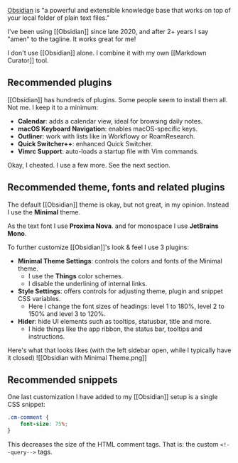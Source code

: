 [Obsidian](https://obsidian.md) is "a powerful and extensible knowledge base that works on top of your local folder of plain text files."

I've been using [[Obsidian]] since late 2020, and after 2+ years I say "amen" to the tagline. It works great for me!

I don't use [[Obsidian]] alone. I combine it with my own [[Markdown Curator]] tool.

## Recommended plugins

[[Obsidian]] has hundreds of plugins. Some people seem to install them all. Not me. I keep it to a minimum:

- **Calendar**: adds a calendar view, ideal for browsing daily notes.
- **macOS Keyboard Navigation**: enables macOS-specific keys.
- **Outliner**: work with lists like in Workflowy or RoamResearch.
- **Quick Switcher++**: enhanced Quick Switcher.
- **Vimrc Support**: auto-loads a startup file with Vim commands.

Okay, I cheated. I use a few more. See the next section.

## Recommended theme, fonts and related plugins

The default [[Obsidian]] theme is okay, but not great, in my opinion. Instead I use the **Minimal** theme. 

As the text font I use **Proxima Nova**. and for monospace I use **JetBrains Mono**.

To further customize [[Obsidian]]'s look & feel I use 3 plugins:

- **Minimal Theme Settings**: controls the colors and fonts of the Minimal theme.
	- I use the **Things** color schemes. 
	- I disable the underlining of internal links.
- **Style Settings**: offers controls for adjusting theme, plugin and snippet CSS variables.
	- Here I change the font sizes of headings: level 1 to 180%, level 2 to 150% and level 3 to 120%.
- **Hider**: hide UI elements such as tooltips, statusbar, title and more.
	- I hide things like the app ribbon, the status bar, tooltips and instructions.

Here's what that looks likes (with the left sidebar open, while I typically have it closed)
![[Obsidian with Minimal Theme.png]]
## Recommended snippets

One last customization I have added to my [[Obsidian]] setup is a single CSS snippet:

```css
.cm-comment {
	font-size: 75%;
}
```

This decreases the size of the HTML comment tags. That is: the custom `<!--query-->` tags.